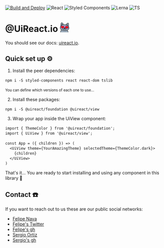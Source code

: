 [![Build and Deploy](https://github.com/inavac182/uireact/actions/workflows/pipeline.yml/badge.svg)](https://github.com/inavac182/uireact/actions/workflows/pipeline.yml)
![React](https://img.shields.io/badge/React-20232A?style=for-the-badge&logo=react&logoColor=61DAFB)
![Styled Components](https://img.shields.io/badge/styled--components-DB7093?style=for-the-badge&logo=styled-components&logoColor=white)
![Lerna](https://img.shields.io/badge/Lerna-3E3E3E?style=for-the-badge&logo=lerna&logoColor=white)
![TS](https://img.shields.io/badge/TypeScript-007ACC?style=for-the-badge&logo=typescript&logoColor=white)


# @UiReact.io <img src="/public/sunglasses_cat.gif" alt="icon" width="30px" />

You should see our docs: [uireact.io](https://uireact.io).

## Quick set up ⚙️

1. Install the peer dependencies: 
```
npm i -S styled-components react react-dom tslib
```
<small>You can define which versions of each one to use...</small>

2. Install these packages:
```
npm i -S @uireact/foundation @uireact/view
```

3. Wrap your app inside the UiView component: 

```tsx
import { ThemeColor } from '@uireact/foundation';
import { UiView } from '@uireact/view';

const App = ({ children }) => (
  <UiView theme={YourAmazingTheme} selectedTheme={ThemeColor.dark}>
    {children}
  </UiView>
)
```
That's it... You are ready to start installing and using any component in this library 🫶

## Contact ☎️

If you want to reach out to us these are our public social networks:

- [Felipe Nava](https://www.linkedin.com/in/inavac/)
- [Felipe's Twitter](https://twitter.com/FelipeNava92)
- [Felipe's gh](https://github.com/inavac182/)
- [Sergio Ortiz](https://www.linkedin.com/in/sergio-audel-ortiz-gutierrez-1698b158/)
- [Sergio's gh](https://github.com/saudelog)


